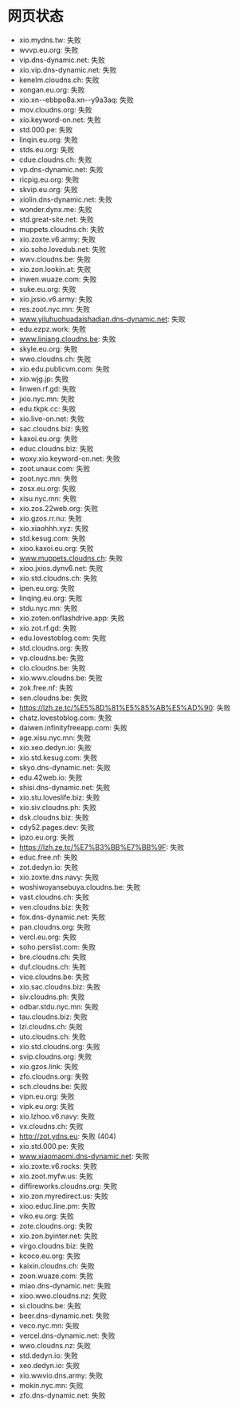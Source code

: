 # 网页状态
- xio.mydns.tw: 失败
- wvvp.eu.org: 失败
- vip.dns-dynamic.net: 失败
- xio.vip.dns-dynamic.net: 失败
- kenelm.cloudns.ch: 失败
- xongan.eu.org: 失败
- xio.xn--ebbpo8a.xn--y9a3aq: 失败
- mov.cloudns.org: 失败
- xio.keyword-on.net: 失败
- std.000.pe: 失败
- linqin.eu.org: 失败
- stds.eu.org: 失败
- cdue.cloudns.ch: 失败
- vp.dns-dynamic.net: 失败
- ricpig.eu.org: 失败
- skvip.eu.org: 失败
- xiolin.dns-dynamic.net: 失败
- wonder.dynx.me: 失败
- std.great-site.net: 失败
- muppets.cloudns.ch: 失败
- xio.zoxte.v6.army: 失败
- xio.soho.lovedub.net: 失败
- wwv.cloudns.be: 失败
- xio.zon.lookin.at: 失败
- inwen.wuaze.com: 失败
- suke.eu.org: 失败
- xio.jxsio.v6.army: 失败
- res.zoot.nyc.mn: 失败
- www.yiluhuohuadaishadian.dns-dynamic.net: 失败
- edu.ezpz.work: 失败
- www.liniang.cloudns.be: 失败
- skyle.eu.org: 失败
- wwo.cloudns.ch: 失败
- xio.edu.publicvm.com: 失败
- xio.wjg.jp: 失败
- linwen.rf.gd: 失败
- jxio.nyc.mn: 失败
- edu.tkpk.cc: 失败
- xio.live-on.net: 失败
- sac.cloudns.biz: 失败
- kaxoi.eu.org: 失败
- educ.cloudns.biz: 失败
- woxy.xio.keyword-on.net: 失败
- zoot.unaux.com: 失败
- zoot.nyc.mn: 失败
- zosx.eu.org: 失败
- xisu.nyc.mn: 失败
- xio.zos.22web.org: 失败
- xio.gzos.rr.nu: 失败
- xio.xiaohhh.xyz: 失败
- std.kesug.com: 失败
- xioo.kaxoi.eu.org: 失败
- www.muppets.cloudns.ch: 失败
- xioo.jxios.dynv6.net: 失败
- xio.std.cloudns.ch: 失败
- ipen.eu.org: 失败
- linqing.eu.org: 失败
- stdu.nyc.mn: 失败
- xio.zoten.onflashdrive.app: 失败
- xio.zot.rf.gd: 失败
- edu.lovestoblog.com: 失败
- std.cloudns.org: 失败
- vp.cloudns.be: 失败
- clo.cloudns.be: 失败
- xio.wwv.cloudns.be: 失败
- zok.free.nf: 失败
- sen.cloudns.be: 失败
- https://lzh.ze.tc/%E5%8D%81%E5%85%AB%E5%AD%90: 失败
- chatz.lovestoblog.com: 失败
- daiwen.infinityfreeapp.com: 失败
- age.xisu.nyc.mn: 失败
- xio.xeo.dedyn.io: 失败
- xio.std.kesug.com: 失败
- skyo.dns-dynamic.net: 失败
- edu.42web.io: 失败
- shisi.dns-dynamic.net: 失败
- xio.stu.loveslife.biz: 失败
- xio.siv.cloudns.ph: 失败
- dsk.cloudns.biz: 失败
- cdy52.pages.dev: 失败
- ipzo.eu.org: 失败
- https://lzh.ze.tc/%E7%B3%BB%E7%BB%9F: 失败
- educ.free.nf: 失败
- zot.dedyn.io: 失败
- xio.zoxte.dns.navy: 失败
- woshiwoyansebuya.cloudns.be: 失败
- vast.cloudns.ch: 失败
- ven.cloudns.biz: 失败
- fox.dns-dynamic.net: 失败
- pan.cloudns.org: 失败
- vercl.eu.org: 失败
- soho.perslist.com: 失败
- bre.cloudns.ch: 失败
- duf.cloudns.ch: 失败
- vice.cloudns.be: 失败
- xio.sac.cloudns.biz: 失败
- siv.cloudns.ph: 失败
- odbar.stdu.nyc.mn: 失败
- tau.cloudns.biz: 失败
- lzi.cloudns.ch: 失败
- uto.cloudns.ch: 失败
- xio.std.cloudns.org: 失败
- svip.cloudns.org: 失败
- xio.gzos.link: 失败
- zfo.cloudns.org: 失败
- sch.cloudns.be: 失败
- vipn.eu.org: 失败
- vipk.eu.org: 失败
- xio.lzhoo.v6.navy: 失败
- vx.cloudns.ch: 失败
- http://zot.ydns.eu: 失败 (404)
- xio.std.000.pe: 失败
- www.xiaomaomi.dns-dynamic.net: 失败
- xio.zoxte.v6.rocks: 失败
- xio.zoot.myfw.us: 失败
- diffireworks.cloudns.org: 失败
- xio.zon.myredirect.us: 失败
- xioo.educ.line.pm: 失败
- viko.eu.org: 失败
- zote.cloudns.org: 失败
- xio.zon.byinter.net: 失败
- virgo.cloudns.biz: 失败
- kcoco.eu.org: 失败
- kaixin.cloudns.ch: 失败
- zoon.wuaze.com: 失败
- miao.dns-dynamic.net: 失败
- xioo.wwo.cloudns.nz: 失败
- si.cloudns.be: 失败
- beer.dns-dynamic.net: 失败
- veco.nyc.mn: 失败
- vercel.dns-dynamic.net: 失败
- wwo.cloudns.nz: 失败
- std.dedyn.io: 失败
- xeo.dedyn.io: 失败
- xio.wwvio.dns.army: 失败
- mokin.nyc.mn: 失败
- zfo.dns-dynamic.net: 失败
